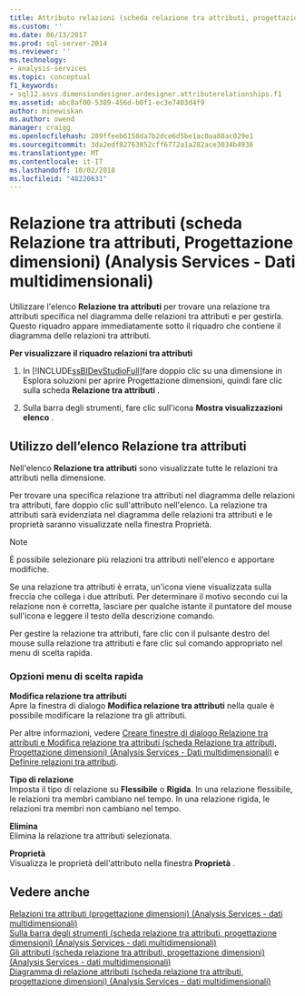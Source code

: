```yaml
---
title: Attributo relazioni (scheda relazione tra attributi, progettazione dimensioni) (Analysis Services - dati multidimensionali) | Microsoft Docs
ms.custom: ''
ms.date: 06/13/2017
ms.prod: sql-server-2014
ms.reviewer: ''
ms.technology:
- analysis-services
ms.topic: conceptual
f1_keywords:
- sql12.asvs.dimensiondesigner.ardesigner.attributerelationships.f1
ms.assetid: abc8af00-5389-456d-b0f1-ec3e7403d4f9
author: minewiskan
ms.author: owend
manager: craigg
ms.openlocfilehash: 289ffeeb6158da7b2dce6d5be1ac0aa88ac029e1
ms.sourcegitcommit: 3da2edf82763852cff6772a1a282ace3034b4936
ms.translationtype: MT
ms.contentlocale: it-IT
ms.lasthandoff: 10/02/2018
ms.locfileid: "48220631"
---
```

# <a name="attribute-relationships-attribute-relationship-designer-tab-dimension-designer-analysis-services---multidimensional-data"></a>Relazione tra attributi (scheda Relazione tra attributi, Progettazione dimensioni) (Analysis Services - Dati multidimensionali)
  Utilizzare l'elenco **Relazione tra attributi** per trovare una relazione tra attributi specifica nel diagramma delle relazioni tra attributi e per gestirla. Questo riquadro appare immediatamente sotto il riquadro che contiene il diagramma delle relazioni tra attributi.  
  
 **Per visualizzare il riquadro relazioni tra attributi**  
  
1.  In [!INCLUDE[ssBIDevStudioFull](../includes/ssbidevstudiofull-md.md)]fare doppio clic su una dimensione in Esplora soluzioni per aprire Progettazione dimensioni, quindi fare clic sulla scheda **Relazione tra attributi** .  
  
2.  Sulla barra degli strumenti, fare clic sull'icona **Mostra visualizzazioni elenco** .  
  
## <a name="using-the-attribute-relationships-list"></a>Utilizzo dell’elenco Relazione tra attributi  
 Nell'elenco **Relazione tra attributi** sono visualizzate tutte le relazioni tra attributi nella dimensione.  
  
 Per trovare una specifica relazione tra attributi nel diagramma delle relazioni tra attributi, fare doppio clic sull'attributo nell'elenco. La relazione tra attributi sarà evidenziata nel diagramma delle relazioni tra attributi e le proprietà saranno visualizzate nella finestra Proprietà.  
  
> [!NOTE]  
>  È possibile selezionare più relazioni tra attributi nell'elenco e apportare modifiche.  
  
 Se una relazione tra attributi è errata, un'icona viene visualizzata sulla freccia che collega i due attributi. Per determinare il motivo secondo cui la relazione non è corretta, lasciare per qualche istante il puntatore del mouse sull'icona e leggere il testo della descrizione comando.  
  
 Per gestire la relazione tra attributi, fare clic con il pulsante destro del mouse sulla relazione tra attributi e fare clic sul comando appropriato nel menu di scelta rapida.  
  
### <a name="shortcut-menu-options"></a>Opzioni menu di scelta rapida  
 **Modifica relazione tra attributi**  
 Apre la finestra di dialogo **Modifica relazione tra attributi** nella quale è possibile modificare la relazione tra gli attributi.  
  
 Per altre informazioni, vedere [Creare finestre di dialogo Relazione tra attributi e Modifica relazione tra attributi &#40;scheda Relazione tra attributi, Progettazione dimensioni&#41; &#40;Analysis Services - Dati multidimensionali&#41;](create-edit-attribute-relationships-dialog-boxes-analysis-services-multidimensional-data.md) e [Definire relazioni tra attributi](multidimensional-models/attribute-relationships-define.md).  
  
 **Tipo di relazione**  
 Imposta il tipo di relazione su **Flessibile** o **Rigida**. In una relazione flessibile, le relazioni tra membri cambiano nel tempo. In una relazione rigida, le relazioni tra membri non cambiano nel tempo.  
  
 **Elimina**  
 Elimina la relazione tra attributi selezionata.  
  
 **Proprietà**  
 Visualizza le proprietà dell'attributo nella finestra **Proprietà** .  
  
## <a name="see-also"></a>Vedere anche  
 [Relazioni tra attributi &#40;progettazione dimensioni&#41; &#40;Analysis Services - dati multidimensionali&#41;](attribute-relationships-dimension-designer-analysis-services-multidimensional-data.md)   
 [Sulla barra degli strumenti &#40;scheda relazione tra attributi, progettazione dimensioni&#41; &#40;Analysis Services - dati multidimensionali&#41;](toolbar-attribute-relationship-dimension-designer-analysis-services-multidimensional-data.md)   
 [Gli attributi &#40;scheda relazione tra attributi, progettazione dimensioni&#41; &#40;Analysis Services - dati multidimensionali&#41;](attributes-designer-tab-dimension-designer-analysis-services-multidimensional-data.md)   
 [Diagramma di relazione attributi &#40;scheda relazione tra attributi, progettazione dimensioni&#41; &#40;Analysis Services - dati multidimensionali&#41;](attribute-relationship-diagram-analysis-services-multidimensional-data.md)  
  
  
